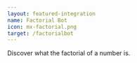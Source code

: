 ```yaml
---
layout: featured-integration
name: Factorial Bot
icon: mx-factorial.png
target: /factorialbot
---
```


Discover what the factorial of a number is.

